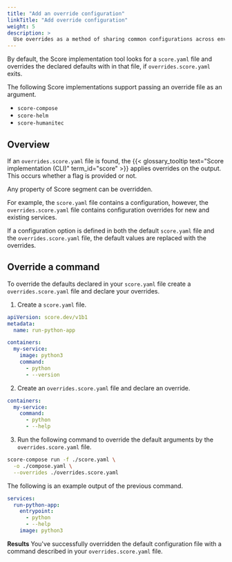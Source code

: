 ```yaml
---
title: "Add an override configuration"
linkTitle: "Add override configuration"
weight: 5
description: >
  Use overrides as a method of sharing common configurations across environments.
---
```


By default, the Score implementation tool looks for a `score.yaml` file and overrides the declared defaults with in that file, if `overrides.score.yaml` exits.

The following Score implementations support passing an override file as an argument.

- `score-compose`
- `score-helm`
- `score-humanitec`

## Overview

If an `overrides.score.yaml` file is found, the {{< glossary_tooltip text="Score implementation (CLI)" term_id="score" >}} applies overrides on the output. This occurs whether a flag is provided or not.

Any property of Score segment can be overridden.

For example, the `score.yaml` file contains a configuration, however, the `overrides.score.yaml` file contains configuration overrides for new and existing services.

If a configuration option is defined in both the default `score.yaml` file and the `overrides.score.yaml` file, the default values are replaced with the overrides.

## Override a command

To override the defaults declared in your `score.yaml` file create a `overrides.score.yaml` file and declare your overrides.

1. Create a `score.yaml` file.

```yaml
apiVersion: score.dev/v1b1
metadata:
  name: run-python-app

containers:
  my-service:
    image: python3
    command:
      - python
      - --version
```

<!-- https://docs.docker.com/compose/extends/#adding-and-overriding-configuration -->

2. Create an `overrides.score.yaml` file and declare an override.

```yaml
containers:
  my-service:
    command:
      - python
      - --help
```

3. Run the following command to override the default arguments by the `overrides.score.yaml` file.

```bash
score-compose run -f ./score.yaml \
  -o ./compose.yaml \
  --overrides ./overrides.score.yaml
```

The following is an example output of the previous command.

```yaml {linenos=false,hl_lines=["4-5"]}
services:
  run-python-app:
    entrypoint:
      - python
      - --help
    image: python3
```

**Results** You've successfully overridden the default configuration file with a command described in your `overrides.score.yaml` file.
